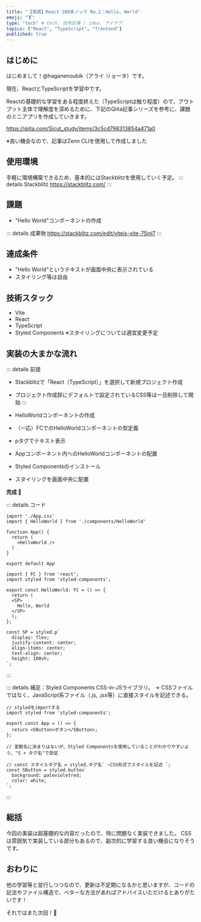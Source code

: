 ```yaml
---
title: "【実践】React 100本ノック No.1：Hello, World"
emoji: "🏋️"
type: "tech" # tech: 技術記事 / idea: アイデア
topics: ["React", "TypeScript", "frontend"]
published: true
---
```



## はじめに
はじめまして！@haganenoubik（アライ リョータ）です。

現在、ReactとTypeScriptを学習中です。

Reactの基礎的な学習をある程度終えた（TypeScriptは触り程度）ので、アウトプット主体で理解度を深めるために、下記のQiita記事シリーズを参考に、課題のミニアプリを作成していきます。

https://qiita.com/Sicut_study/items/3c5cd798313854a471a0


※良い機会なので、記事はZenn CLIを使用して作成しました


## 使用環境
手軽に環境構築できるため、基本的にはStackblitzを使用していく予定。
::: details Stackblitz
https://stackblitz.com/
:::


## 課題
- "Hello World"コンポーネントの作成

::: details 成果物
https://stackblitz.com/edit/vitejs-vite-75jnl7
:::


## 達成条件
- "Hello World"というテキストが画面中央に表示されている
- スタイリング等は自由

## 技術スタック
- Vite
- React
- TypeScript
- Styled Components ※スタイリングについては適宜変更予定

## 実装の大まかな流れ

::: details 前提
- Stackblitzで「React（TypeScript）」を選択して新規プロジェクト作成
- プロジェクト作成辞にデフォルトで設定されているCSS等は一旦削除して開始
:::

- HelloWorldコンポーネントの作成
- （一応）FCでのHelloWorldコンポーネントの型定義
- pタグでテキスト表示
- Appコンポーネント内へのHelloWorldコンポーネントの配置
- Styled Componentsのインストール
- スタイリングを画面中央に配置

**完成 🙌**

::: details コード
```ts:App.tsx
import './App.css'
import { HelloWorld } from './components/HelloWorld'

function App() {
  return (
    <HelloWorld />
  )
}

export default App
```

```ts:components/HelloWorld.tsx
import { FC } from 'react';
import styled from 'styled-components';

export const HelloWorld: FC = () => {
  return (
  <SP>
    Hello, World
  </SP>
  );
};

const SP = styled.p`
  display: flex;
  justify-content: center;
  align-items: center;
  text-align: center;
  height: 100vh;
`;
```
:::

::: details 補足：Styled Components
CSS-in-JSライブラリ。
→ CSSファイルではなく、JavaScript系ファイル（.js, .jsx等）に直接スタイルを記述できる。

```js:使用例
// styledをimportする
import styled from 'styled-components';

export const App = () => {
  return <SButton>ボタン</SButton>;
};

// 変数名に決まりはないが、Styled Componentsを使用していることがわかりやすいよう、"S + タグ名"で設定

// const スタイルタグ名 = styled.タグ名` ~CSS形式でスタイルを記述 `;
const SButton = styled.button`
  background: palevioletred;
  color: white;
`;

```

:::


## 総括
今回の実装は超基礎的な内容だったので、特に問題なく実装できました。
CSSは雰囲気で実装している部分もあるので、副次的に学習する良い機会になりそうです。

## おわりに
他の学習等と並行しつつなので、更新は不定期になるかと思いますが、コードの記法やファイル構造で、ベターな方法があればアドバイスいただけるとありがたいです！

それではまた次回！👋
